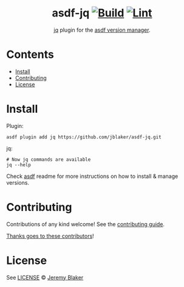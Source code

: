 <div align="center">

# asdf-jq [![Build](https://github.com/jblaker/asdf-jq/actions/workflows/build.yml/badge.svg)](https://github.com/jblaker/asdf-jq/actions/workflows/build.yml) [![Lint](https://github.com/jblaker/asdf-jq/actions/workflows/lint.yml/badge.svg)](https://github.com/jblaker/asdf-jq/actions/workflows/lint.yml)

[jq](https://github.com/tomaz/jq) plugin for the [asdf version manager](https://asdf-vm.com).

</div>

# Contents

- [Install](#install)
- [Contributing](#contributing)
- [License](#license)

# Install

Plugin:

```shell
asdf plugin add jq https://github.com/jblaker/asdf-jq.git
```

jq:

```shell
# Now jq commands are available
jq --help
```

Check [asdf](https://github.com/asdf-vm/asdf) readme for more instructions on how to
install & manage versions.

# Contributing

Contributions of any kind welcome! See the [contributing guide](contributing.md).

[Thanks goes to these contributors](https://github.com/jblaker/asdf-jq/graphs/contributors)!

# License

See [LICENSE](LICENSE) © [Jeremy Blaker](https://github.com/jblaker/)
